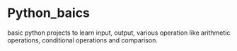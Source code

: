 # Python_baics
basic python projects to learn input, output, various operation like arithmetic operations, conditional operations and comparison.
